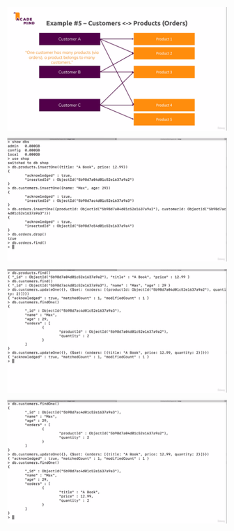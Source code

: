![](./screenshots/23_many_to_many_embedded/2022-07-03-20-11-35.png)

![](./screenshots/23_many_to_many_embedded/2022-07-03-20-13-56.png)

![](./screenshots/23_many_to_many_embedded/2022-07-03-20-19-09.png)

![](./screenshots/23_many_to_many_embedded/2022-07-03-20-19-55.png)